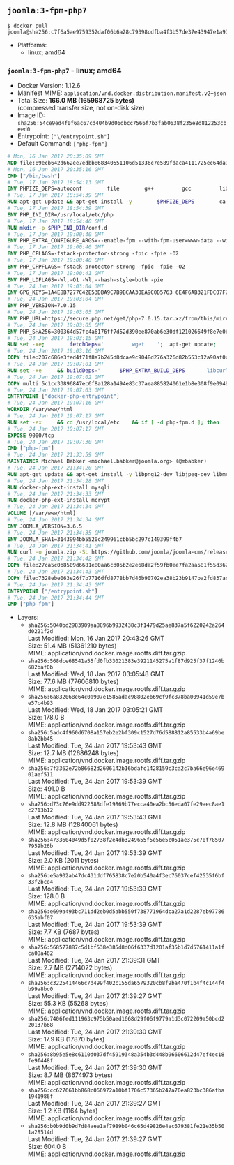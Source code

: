 ## `joomla:3-fpm-php7`

```console
$ docker pull joomla@sha256:c7f6a5ae9759352daf06b6a28c79398cdfba4f3b57de37e43947e1a97ed06002
```

-	Platforms:
	-	linux; amd64

### `joomla:3-fpm-php7` - linux; amd64

-	Docker Version: 1.12.6
-	Manifest MIME: `application/vnd.docker.distribution.manifest.v2+json`
-	Total Size: **166.0 MB (165968725 bytes)**  
	(compressed transfer size, not on-disk size)
-	Image ID: `sha256:54ce9ed4f0f6ac67cd404b9d06dbcc7566f7b3fab0638f235e8d812253cbeed0`
-	Entrypoint: `["\/entrypoint.sh"]`
-	Default Command: `["php-fpm"]`

```dockerfile
# Mon, 16 Jan 2017 20:35:09 GMT
ADD file:89ecb642d662ee7edbb868340551106d51336c7e589fdaca4111725ec64da957 in / 
# Mon, 16 Jan 2017 20:35:16 GMT
CMD ["/bin/bash"]
# Tue, 17 Jan 2017 18:54:13 GMT
ENV PHPIZE_DEPS=autoconf 		file 		g++ 		gcc 		libc-dev 		make 		pkg-config 		re2c
# Tue, 17 Jan 2017 18:54:39 GMT
RUN apt-get update && apt-get install -y 		$PHPIZE_DEPS 		ca-certificates 		curl 		libedit2 		libsqlite3-0 		libxml2 		xz-utils 	--no-install-recommends && rm -r /var/lib/apt/lists/*
# Tue, 17 Jan 2017 18:54:39 GMT
ENV PHP_INI_DIR=/usr/local/etc/php
# Tue, 17 Jan 2017 18:54:40 GMT
RUN mkdir -p $PHP_INI_DIR/conf.d
# Tue, 17 Jan 2017 19:00:40 GMT
ENV PHP_EXTRA_CONFIGURE_ARGS=--enable-fpm --with-fpm-user=www-data --with-fpm-group=www-data
# Tue, 17 Jan 2017 19:00:40 GMT
ENV PHP_CFLAGS=-fstack-protector-strong -fpic -fpie -O2
# Tue, 17 Jan 2017 19:00:40 GMT
ENV PHP_CPPFLAGS=-fstack-protector-strong -fpic -fpie -O2
# Tue, 17 Jan 2017 19:00:41 GMT
ENV PHP_LDFLAGS=-Wl,-O1 -Wl,--hash-style=both -pie
# Tue, 24 Jan 2017 19:03:04 GMT
ENV GPG_KEYS=1A4E8B7277C42E53DBA9C7B9BCAA30EA9C0D5763 6E4F6AB321FDC07F2C332E3AC2BF0BC433CFC8B3
# Tue, 24 Jan 2017 19:03:04 GMT
ENV PHP_VERSION=7.0.15
# Tue, 24 Jan 2017 19:03:05 GMT
ENV PHP_URL=https://secure.php.net/get/php-7.0.15.tar.xz/from/this/mirror PHP_ASC_URL=https://secure.php.net/get/php-7.0.15.tar.xz.asc/from/this/mirror
# Tue, 24 Jan 2017 19:03:05 GMT
ENV PHP_SHA256=300364d57fc4a6176ff7d52d390ee870ab6e30df121026649f8e7e0b9657fe93 PHP_MD5=dca23412f3e3b3987e582091b751925d
# Tue, 24 Jan 2017 19:03:15 GMT
RUN set -xe; 		fetchDeps=' 		wget 	'; 	apt-get update; 	apt-get install -y --no-install-recommends $fetchDeps; 	rm -rf /var/lib/apt/lists/*; 		mkdir -p /usr/src; 	cd /usr/src; 		wget -O php.tar.xz "$PHP_URL"; 		if [ -n "$PHP_SHA256" ]; then 		echo "$PHP_SHA256 *php.tar.xz" | sha256sum -c -; 	fi; 	if [ -n "$PHP_MD5" ]; then 		echo "$PHP_MD5 *php.tar.xz" | md5sum -c -; 	fi; 		if [ -n "$PHP_ASC_URL" ]; then 		wget -O php.tar.xz.asc "$PHP_ASC_URL"; 		export GNUPGHOME="$(mktemp -d)"; 		for key in $GPG_KEYS; do 			gpg --keyserver ha.pool.sks-keyservers.net --recv-keys "$key"; 		done; 		gpg --batch --verify php.tar.xz.asc php.tar.xz; 		rm -r "$GNUPGHOME"; 	fi; 		apt-get purge -y --auto-remove $fetchDeps
# Tue, 24 Jan 2017 19:03:16 GMT
COPY file:207c686e3fed4f71f8a7b245d8dcae9c9048d276a326d82b553c12a90af0c0ca in /usr/local/bin/ 
# Tue, 24 Jan 2017 19:07:01 GMT
RUN set -xe 	&& buildDeps=" 		$PHP_EXTRA_BUILD_DEPS 		libcurl4-openssl-dev 		libedit-dev 		libsqlite3-dev 		libssl-dev 		libxml2-dev 	" 	&& apt-get update && apt-get install -y $buildDeps --no-install-recommends && rm -rf /var/lib/apt/lists/* 		&& export CFLAGS="$PHP_CFLAGS" 		CPPFLAGS="$PHP_CPPFLAGS" 		LDFLAGS="$PHP_LDFLAGS" 	&& docker-php-source extract 	&& cd /usr/src/php 	&& ./configure 		--with-config-file-path="$PHP_INI_DIR" 		--with-config-file-scan-dir="$PHP_INI_DIR/conf.d" 				--disable-cgi 				--enable-ftp 		--enable-mbstring 		--enable-mysqlnd 				--with-curl 		--with-libedit 		--with-openssl 		--with-zlib 				$PHP_EXTRA_CONFIGURE_ARGS 	&& make -j "$(nproc)" 	&& make install 	&& { find /usr/local/bin /usr/local/sbin -type f -executable -exec strip --strip-all '{}' + || true; } 	&& make clean 	&& docker-php-source delete 		&& apt-get purge -y --auto-remove -o APT::AutoRemove::RecommendsImportant=false $buildDeps
# Tue, 24 Jan 2017 19:07:02 GMT
COPY multi:5c1cc33896847ec6f8a128a1494e83c37aea885824061e1b8e308f9e09499956 in /usr/local/bin/ 
# Tue, 24 Jan 2017 19:07:03 GMT
ENTRYPOINT ["docker-php-entrypoint"]
# Tue, 24 Jan 2017 19:07:16 GMT
WORKDIR /var/www/html
# Tue, 24 Jan 2017 19:07:17 GMT
RUN set -ex 	&& cd /usr/local/etc 	&& if [ -d php-fpm.d ]; then 		sed 's!=NONE/!=!g' php-fpm.conf.default | tee php-fpm.conf > /dev/null; 		cp php-fpm.d/www.conf.default php-fpm.d/www.conf; 	else 		mkdir php-fpm.d; 		cp php-fpm.conf.default php-fpm.d/www.conf; 		{ 			echo '[global]'; 			echo 'include=etc/php-fpm.d/*.conf'; 		} | tee php-fpm.conf; 	fi 	&& { 		echo '[global]'; 		echo 'error_log = /proc/self/fd/2'; 		echo; 		echo '[www]'; 		echo '; if we send this to /proc/self/fd/1, it never appears'; 		echo 'access.log = /proc/self/fd/2'; 		echo; 		echo 'clear_env = no'; 		echo; 		echo '; Ensure worker stdout and stderr are sent to the main error log.'; 		echo 'catch_workers_output = yes'; 	} | tee php-fpm.d/docker.conf 	&& { 		echo '[global]'; 		echo 'daemonize = no'; 		echo; 		echo '[www]'; 		echo 'listen = [::]:9000'; 	} | tee php-fpm.d/zz-docker.conf
# Tue, 24 Jan 2017 19:07:17 GMT
EXPOSE 9000/tcp
# Tue, 24 Jan 2017 19:07:30 GMT
CMD ["php-fpm"]
# Tue, 24 Jan 2017 21:33:59 GMT
MAINTAINER Michael Babker <michael.babker@joomla.org> (@mbabker)
# Tue, 24 Jan 2017 21:34:20 GMT
RUN apt-get update && apt-get install -y libpng12-dev libjpeg-dev libmcrypt-dev zip unzip && rm -rf /var/lib/apt/lists/* 	&& docker-php-ext-configure gd --with-png-dir=/usr --with-jpeg-dir=/usr 	&& docker-php-ext-install gd
# Tue, 24 Jan 2017 21:34:28 GMT
RUN docker-php-ext-install mysqli
# Tue, 24 Jan 2017 21:34:33 GMT
RUN docker-php-ext-install mcrypt
# Tue, 24 Jan 2017 21:34:34 GMT
VOLUME [/var/www/html]
# Tue, 24 Jan 2017 21:34:34 GMT
ENV JOOMLA_VERSION=3.6.5
# Tue, 24 Jan 2017 21:34:35 GMT
ENV JOOMLA_SHA1=3143994bb5520c249961cbb5bc297c149399f4b7
# Tue, 24 Jan 2017 21:34:41 GMT
RUN curl -o joomla.zip -SL https://github.com/joomla/joomla-cms/releases/download/${JOOMLA_VERSION}/Joomla_${JOOMLA_VERSION}-Stable-Full_Package.zip 	&& echo "$JOOMLA_SHA1 *joomla.zip" | sha1sum -c - 	&& mkdir /usr/src/joomla 	&& unzip joomla.zip -d /usr/src/joomla 	&& rm joomla.zip 	&& chown -R www-data:www-data /usr/src/joomla
# Tue, 24 Jan 2017 21:34:42 GMT
COPY file:27ca5c0b8509d6681e80aa6cd05b2e2e68da2f59fb0ee7fa2aa581f55d362b6d in /entrypoint.sh 
# Tue, 24 Jan 2017 21:34:43 GMT
COPY file:7328ebe063e26f7b7716dfd8778bb7d46b90702ea38b23b9147ba2fd837ac2c1 in /makedb.php 
# Tue, 24 Jan 2017 21:34:43 GMT
ENTRYPOINT ["/entrypoint.sh"]
# Tue, 24 Jan 2017 21:34:44 GMT
CMD ["php-fpm"]
```

-	Layers:
	-	`sha256:5040bd2983909aa8896b9932438c3f1479d25ae837a5f6220242a264d0221f2d`  
		Last Modified: Mon, 16 Jan 2017 20:43:26 GMT  
		Size: 51.4 MB (51361210 bytes)  
		MIME: application/vnd.docker.image.rootfs.diff.tar.gzip
	-	`sha256:568dce68541a55fd0fb33021383e3921145275a1f87d925f37f1246b682baf0b`  
		Last Modified: Wed, 18 Jan 2017 03:05:48 GMT  
		Size: 77.6 MB (77606810 bytes)  
		MIME: application/vnd.docker.image.rootfs.diff.tar.gzip
	-	`sha256:6a832068e64c0a907e1585adac98802eb69cf9fc878ba00941d59e7be57c4b93`  
		Last Modified: Wed, 18 Jan 2017 03:05:21 GMT  
		Size: 178.0 B  
		MIME: application/vnd.docker.image.rootfs.diff.tar.gzip
	-	`sha256:5adc4f960d6708a157eb2e2bf309c1527d76d588812a85533b4a69be8ab2bb45`  
		Last Modified: Tue, 24 Jan 2017 19:53:43 GMT  
		Size: 12.7 MB (12686248 bytes)  
		MIME: application/vnd.docker.image.rootfs.diff.tar.gzip
	-	`sha256:7f3362e72b86682d2606142b16bdafc1428159c3ca2c7ba66e96e46901aef511`  
		Last Modified: Tue, 24 Jan 2017 19:53:39 GMT  
		Size: 491.0 B  
		MIME: application/vnd.docker.image.rootfs.diff.tar.gzip
	-	`sha256:d73c76e9dd922588dfe19869b77ecca40ea2bc56eda07fe29aec8ae1c2713b12`  
		Last Modified: Tue, 24 Jan 2017 19:53:43 GMT  
		Size: 12.8 MB (12840061 bytes)  
		MIME: application/vnd.docker.image.rootfs.diff.tar.gzip
	-	`sha256:4733604049d5f02738f2e4db3249655f5e56e5c051ae375c70f785077959b26b`  
		Last Modified: Tue, 24 Jan 2017 19:53:39 GMT  
		Size: 2.0 KB (2011 bytes)  
		MIME: application/vnd.docker.image.rootfs.diff.tar.gzip
	-	`sha256:e5a902ab47dc431ddf765838c7e20b540a4f3ec76037cef42535f6bf33f2bce4`  
		Last Modified: Tue, 24 Jan 2017 19:53:39 GMT  
		Size: 128.0 B  
		MIME: application/vnd.docker.image.rootfs.diff.tar.gzip
	-	`sha256:e699a493bc711dd2eb0d5abb550f738771964dca27a1d2287eb97786635abf07`  
		Last Modified: Tue, 24 Jan 2017 19:53:39 GMT  
		Size: 7.7 KB (7687 bytes)  
		MIME: application/vnd.docker.image.rootfs.diff.tar.gzip
	-	`sha256:568577887c5d1bf538e385d8d06f6337d1201af35b1d7d5761411a1fca08a462`  
		Last Modified: Tue, 24 Jan 2017 21:39:31 GMT  
		Size: 2.7 MB (2714022 bytes)  
		MIME: application/vnd.docker.image.rootfs.diff.tar.gzip
	-	`sha256:c3225414466c7d499f402c155da6579320cb8f9ba470f1b4f4c144f4b99a8bc0`  
		Last Modified: Tue, 24 Jan 2017 21:39:27 GMT  
		Size: 55.3 KB (55268 bytes)  
		MIME: application/vnd.docker.image.rootfs.diff.tar.gzip
	-	`sha256:7406fed111963c975b50aed1668d29f06f9779a1d3c072209a50bcd220137b68`  
		Last Modified: Tue, 24 Jan 2017 21:39:30 GMT  
		Size: 17.9 KB (17870 bytes)  
		MIME: application/vnd.docker.image.rootfs.diff.tar.gzip
	-	`sha256:8b95e5e8c6110d037df45919348a354b3d448b96606612d47ef4ec18fe9f448f`  
		Last Modified: Tue, 24 Jan 2017 21:39:30 GMT  
		Size: 8.7 MB (8674973 bytes)  
		MIME: application/vnd.docker.image.rootfs.diff.tar.gzip
	-	`sha256:cc627661bb868c066972a10bf1706c57365b247a70ea823bc386afba1941986f`  
		Last Modified: Tue, 24 Jan 2017 21:39:27 GMT  
		Size: 1.2 KB (1164 bytes)  
		MIME: application/vnd.docker.image.rootfs.diff.tar.gzip
	-	`sha256:b0b9d0b9d7d84aee1af7989b046c65d49826e4ec679381fe21e35b501a28514d`  
		Last Modified: Tue, 24 Jan 2017 21:39:27 GMT  
		Size: 604.0 B  
		MIME: application/vnd.docker.image.rootfs.diff.tar.gzip
